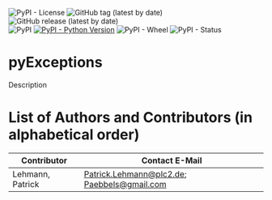 ![PyPI - License](https://img.shields.io/pypi/l/pyExceptions)
![GitHub tag (latest by date)](https://img.shields.io/github/v/tag/Paebbels/pyExceptions) 
![GitHub release (latest by date)](https://img.shields.io/github/v/release/Paebbels/pyExceptions)  
![PyPI](https://img.shields.io/pypi/v/pyExceptions)
[![PyPI - Python Version](https://img.shields.io/pypi/pyversions/pyExceptions)](https://pypi.org/project/pyExceptions/)
![PyPI - Wheel](https://img.shields.io/pypi/wheel/pyExceptions)
![PyPI - Status](https://img.shields.io/pypi/status/pyExceptions)

# pyExceptions

Description


# List of Authors and Contributors (in alphabetical order)

Contributor       | Contact E-Mail
------------------|------------------------------------------------------------
Lehmann, Patrick  | Patrick.Lehmann@plc2.de; Paebbels@gmail.com

